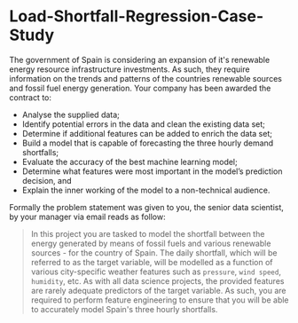 # Load-Shortfall-Regression-Case-Study

The government of Spain is considering an expansion of it's renewable energy resource infrastructure investments. As such, they require information on the trends and 
patterns of the countries renewable sources and fossil fuel energy generation. Your company has been awarded the contract to:

-  Analyse the supplied data;
-  Identify potential errors in the data and clean the existing data set;
-  Determine if additional features can be added to enrich the data set;
-  Build a model that is capable of forecasting the three hourly demand shortfalls;
-  Evaluate the accuracy of the best machine learning model;
-  Determine what features were most important in the model’s prediction decision, and
-  Explain the inner working of the model to a non-technical audience.

Formally the problem statement was given to you, the senior data scientist, by your manager via email reads as follow:

> In this project you are tasked to model the shortfall between the energy generated by means of fossil fuels and various renewable sources - for the country of Spain. 
> The daily shortfall, which will be referred to as the target variable, will be modelled as a function of various city-specific weather features such as `pressure`,
>  `wind speed`, `humidity`, etc. As with all data science projects, the provided features are rarely adequate predictors of the target variable. As such, you are 
>  required to perform feature engineering to ensure that you will be able to accurately model Spain's three hourly shortfalls.
